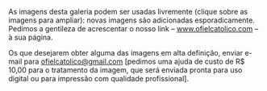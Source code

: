 As imagens desta galeria podem ser usadas livremente (clique sobre as imagens para ampliar): novas imagens são adicionadas esporadicamente. Pedimos a gentileza de acrescentar o nosso link  – www.ofielcatolico.com – à sua página.

Os que desejarem obter alguma das imagens em alta definição, enviar e-mail para ofielcatolico@gmail.com [pedimos uma ajuda de custo de R$ 10,00 para o tratamento da imagem, que será enviada pronta para uso digital ou para impressão com qualidade profissional].
